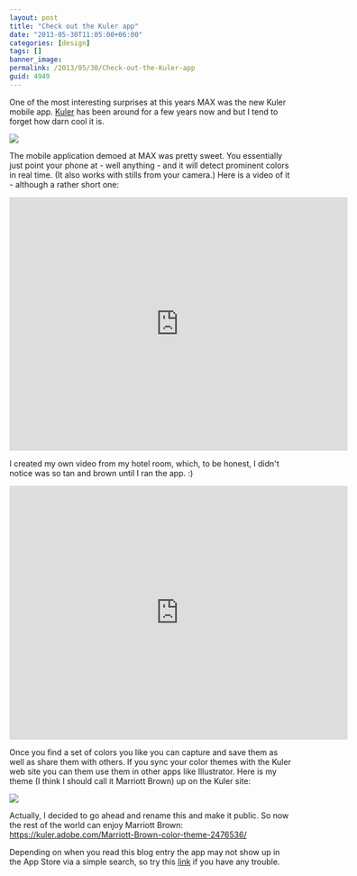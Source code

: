 ```yaml
---
layout: post
title: "Check out the Kuler app"
date: "2013-05-30T11:05:00+06:00"
categories: [design]
tags: []
banner_image: 
permalink: /2013/05/30/Check-out-the-Kuler-app
guid: 4949
---
```


One of the most interesting surprises at this years MAX was the new Kuler mobile app. <a href="http://kuler.adobe.com">Kuler</a> has been around for a few years now and but I tend to forget how darn cool it is. 

<img src="https://static.raymondcamden.com/images/kuler1.png" />

The mobile application demoed at MAX was pretty sweet. You essentially just point your phone at - well anything - and it will detect prominent colors in real time. (It also works with stills from your camera.) Here is a video of it - although a rather short one:

<iframe width="600" height="450" src="http://www.youtube.com/embed/3wwFn22uOHI?rel=0" frameborder="0" allowfullscreen></iframe>

I created my own video from my hotel room, which, to be honest, I didn't notice was so tan and brown until I ran the app. :)

<iframe width="600" height="450" src="http://www.youtube.com/embed/7ui42POtYlE?rel=0" frameborder="0" allowfullscreen></iframe>

Once you find a set of colors you like you can capture and save them as well as share them with others. If you sync your color themes with the Kuler web site you can them use them in other apps like Illustrator. Here is my theme (I think I should call it Marriott Brown) up on the Kuler site:

<img src="https://static.raymondcamden.com/images/kuler2.png" />

Actually, I decided to go ahead and rename this and make it public. So now the rest of the world can enjoy Marriott Brown: <a href="https://kuler.adobe.com/Marriott-Brown-color-theme-2476536/">https://kuler.adobe.com/Marriott-Brown-color-theme-2476536/</a>

Depending on when you read this blog entry the app may not show up in the App Store via a simple search, so try this <a href="https://itunes.apple.com/us/app/adobe-kuler/id632313714?ls=1&mt=8">link</a> if you have any trouble.